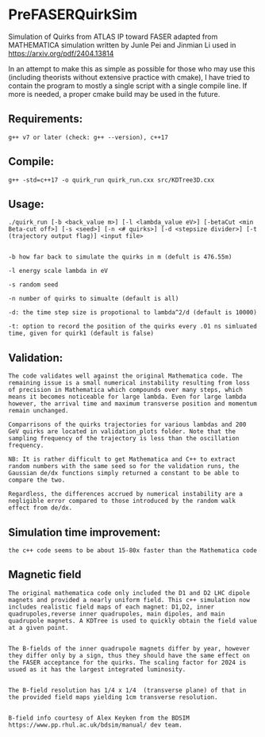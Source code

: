# PreFASERQuirkSim
Simulation of Quirks from ATLAS IP toward FASER adapted from MATHEMATICA simulation written by Junle Pei and Jinmian Li used in https://arxiv.org/pdf/2404.13814 

In an attempt to make this as simple as possible for those who may use this (including theorists without extensive practice with cmake), I have tried to contain the program to mostly a single script with a single compile line. If more is needed, a proper cmake build may be used in the future.



## Requirements: 
    g++ v7 or later (check: g++ --version), c++17

## Compile: 
    g++ -std=c++17 -o quirk_run quirk_run.cxx src/KDTree3D.cxx

## Usage: 
    
    ./quirk_run [-b <back_value m>] [-l <lambda_value eV>] [-betaCut <min Beta-cut off>] [-s <seed>] [-n <# quirks>] [-d <stepsize divider>] [-t (trajectory output flag)] <input file>


    -b how far back to simulate the quirks in m (defult is 476.55m)

    -l energy scale lambda in eV

    -s random seed

    -n number of quirks to simualte (default is all)

    -d: the time step size is propotional to lambda^2/d (default is 10000)

    -t: option to record the position of the quirks every .01 ns simluated time, given for quirk1 (default is false)


## Validation: 
    The code validates well against the original Mathematica code. The remaining issue is a small numerical instability resulting from loss of precision in Mathematica which compounds over many steps, which means it becomes noticeable for large lambda. Even for large lambda however, the arrival time and maximum transverse position and momentum remain unchanged. 

    Comparrisons of the quirks trajectories for various lambdas and 200 GeV quirks are located in validation_plots folder. Note that the sampling frequency of the trajectory is less than the oscillation frequency.
    
    NB: It is rather difficult to get Mathematica and C++ to extract random numbers with the same seed so for the validation runs, the Gaussian de/dx functions simply returned a constant to be able to compare the two. 

    Regardless, the differences accrued by numerical instability are a negligible error compared to those introduced by the random walk effect from de/dx.

## Simulation time improvement:
    the c++ code seems to be about 15-80x faster than the Mathematica code

## Magnetic field

    The original mathematica code only included the D1 and D2 LHC dipole magnets and provided a nearly uniform field. This c++ simulation now includes realistic field maps of each magnet: D1,D2, inner quadrupoles,reverse inner quadrupoles, main dipoles, and main quadrupole magnets. A KDTree is used to quickly obtain the field value at a given point.


    The B-fields of the inner quadrupole magnets differ by year, however they differ only by a sign, thus they should have the same effect on the FASER acceptance for the quirks. The scaling factor for 2024 is usued as it has the largest integrated luminosity.


    The B-field resolution has 1/4 x 1/4  (transverse plane) of that in the provided field maps yielding 1cm transverse resolution. 


    B-field info courtesy of Alex Keyken from the BDSIM https://www.pp.rhul.ac.uk/bdsim/manual/ dev team.

   






